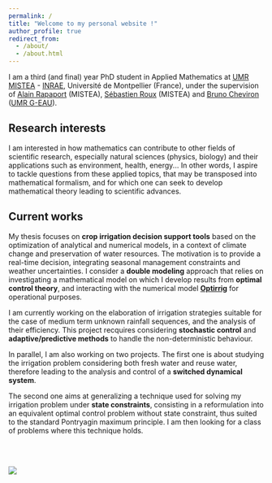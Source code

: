 ```yaml
---
permalink: /
title: "Welcome to my personal website !"
author_profile: true
redirect_from: 
  - /about/
  - /about.html
---
```


I am a third (and final) year PhD student in Applied Mathematics at [UMR MISTEA](https://eng-mistea.montpellier.hub.inrae.fr/) - [INRAE](https://www.inrae.fr/en), Université de Montpellier (France), under the supervision of [Alain Rapaport](https://sites.google.com/site/alainrapaport/) (MISTEA), [Sébastien Roux](https://www.researchgate.net/profile/Sebastien-Roux-2) (MISTEA) and [Bruno Cheviron](https://www.researchgate.net/profile/Bruno-Cheviron) ([UMR G-EAU](https://www.g-eau.fr/index.php/en/)).


Research interests
------
I am interested in how mathematics can contribute to other fields of scientific research, especially natural sciences (physics, biology) and their applications such as environment, health, energy... In other words, I aspire to tackle questions from these applied topics, that may be transposed into mathematical formalism, and for which one can seek to develop mathematical theory leading to scientific advances.

Current works
------
My thesis focuses on <strong>crop irrigation decision support tools</strong> based on the optimization of analytical and numerical models, in a context of climate change and preservation of water resources. The motivation is to provide a real-time decision, integrating seasonal management constraints and weather uncertainties. I consider a <strong>double modeling</strong> approach that relies on investigating a mathematical model on which I develop results from <strong>optimal control theory</strong>, and interacting with the numerical model <strong>[Optirrig](https://www.g-eau.fr/index.php/en/productions/software/item/1036-optirrig-generation-analyse-et-optimisation-de-scenarios-d-irrigation-pour-les-cultures)</strong> for operational purposes.

I am currently working on the elaboration of irrigation strategies suitable for the case of medium term unknown rainfall sequences, and the analysis of their efficiency. This project recquires considering <strong>stochastic control</strong> and <strong>adaptive/predictive methods</strong> to handle the non-deterministic behaviour.

In parallel, I am also working on two projects. The first one is about studying the irrigation problem considering both fresh water and reuse water, therefore leading to the analysis and control of a <strong>switched dynamical system</strong>.

The second one aims at generalizing a technique used for solving my irrigation problem under <strong>state constraints</strong>, consisting in a reformulation into an equivalent optimal control problem without state constraint, thus suited to the standard Pontryagin maximum principle. I am then looking for a class of problems where this technique holds.

<br>
<br>

<a href="https://clustrmaps.com/site/1c3ra"  title="ClustrMaps"><img src="//www.clustrmaps.com/map_v2.png?d=mmflKL93Gk4iTGypn7_wFk6lxuq0T-dkTNkY0z2VKzw&cl=ffffff" /></a>
